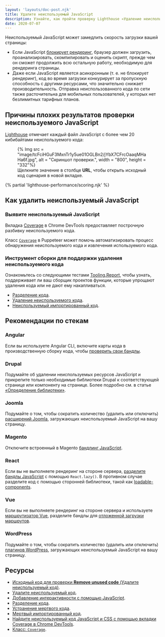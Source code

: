 ```yaml
---
layout: 'layouts/doc-post.njk'
title: Удалите неиспользуемый JavaScript
description: Узнайте, как пройти проверку Lighthouse «Удаление неиспользуемого JavaScript».
date: 2020-07-07
---
```


Неиспользуемый JavaScript может замедлить скорость загрузки вашей страницы:

- Если JavaScript [блокирует рендеринг](https://developers.google.com/web/fundamentals/performance/critical-rendering-path/adding-interactivity-with-javascript), браузер должен загрузить, проанализировать, скомпилировать и оценить скрипт, прежде чем он сможет продолжить всю остальную работу, необходимую для рендеринга страницы.
- Даже если JavaScript является асинхронным (т. е. не блокирует рендеринг), код во время загрузки конкурирует за пропускную способность с другими ресурсами, что значительно снижает производительность. Отправка неиспользованного кода по сети также расточительна для мобильных пользователей, у которых нет безлимитных тарифных планов.

## Причины плохих результатов проверки неиспользуемого JavaScript

[Lighthouse](https://developers.google.com/web/tools/lighthouse/) отмечает каждый файл JavaScript с более чем 20 кибибайтами неиспользуемого кода:

<figure>{% Img src = "image/tcFciHGuF3MxnTr1y5ue01OGLBn2/jYbX7CFrcOaaqMHaHa6f.jpg", alt = "Скриншот проверки.", width = "800", height = "332"%}<figcaption> Щелкните значение в столбце <b>URL</b>, чтобы открыть исходный код сценария в новой вкладке.</figcaption></figure>

{% partial 'lighthouse-performance/scoring.njk' %}

## Как удалить неиспользуемый JavaScript

### Выявите неиспользуемый JavaScript

Вкладка [Coverage](https://developers.google.com/web/tools/chrome-devtools/coverage) в Chrome DevTools предоставляет построчную разбивку неиспользуемого кода.

Класс [`Coverage`](https://pptr.dev/#?product=Puppeteer&version=v4.0.0&show=api-class-coverage) в Puppeteer может помочь автоматизировать процесс обнаружения неиспользуемого кода и извлечения используемого кода.

### Инструмент сборки для поддержки удаления неиспользуемого кода

Ознакомьтесь со следующими тестами [Tooling.Report](https://tooling.report), чтобы узнать, поддерживает ли ваш сборщик проектов функции, которые упрощают удаления кода или не дают ему накапливаться.

- [Разделение кода](https://bundlers.tooling.report/code-splitting/).
- [Удаление неиспользуемого кода](https://bundlers.tooling.report/transformations/dead-code/).
- [Неиспользуемый импортированный код](https://bundlers.tooling.report/transformations/dead-code-dynamic/).

## Рекомендации по стекам

### Angular

Если вы используете Angular CLI, включите карты кода в производственную сборку кода, чтобы [проверить свои бандлы](https://angular.io/guide/deployment#inspect-the-bundles).

### Drupal

Подумайте об удалении неиспользуемых ресурсов JavaScript и прикрепите только необходимые библиотеки Drupal к соответствующей странице или компоненту на странице. Более подробно см. в статье [«Определение библиотеки»](https://www.drupal.org/docs/8/creating-custom-modules/adding-stylesheets-css-and-javascript-js-to-a-drupal-8-module#library).

### Joomla

Подумайте о том, чтобы сократить количество (удалить или отключить) [расширений Joomla](https://extensions.joomla.org/), загружающих неиспользуемый JavaScript на вашу страницу.

### Magento

Отключите встроенный в Magento [бандлинг JavaScript](https://devdocs.magento.com/guides/v2.3/frontend-dev-guide/themes/js-bundling.html).

### React

Если вы не выполняете рендеринг на стороне сервера, [разделите бандлы JavaScript](https://web.dev/code-splitting-suspense/) с помощью `React.lazy()`. В противном случае разделите код с помощью сторонней библиотеки, такой как [loadable-components](https://www.smooth-code.com/open-source/loadable-components/docs/getting-started/).

### Vue

Если вы не выполняете рендеринг на стороне сервера и используете [маршрутизатор Vue](https://next.router.vuejs.org), разделите бандлы для [отложенной загрузки маршрутов](https://next.router.vuejs.org/guide/advanced/lazy-loading.html).

### WordPress

Подумайте о том, чтобы сократить количество (удалить или отключить) [плагинов WordPress](https://wordpress.org/plugins/), загружающих неиспользуемый JavaScript на вашу страницу.

## Ресурсы

- [Исходный код для проверки **Remove unused code** (Удалите неиспользуемый код)](https://github.com/GoogleChrome/lighthouse/blob/master/lighthouse-core/audits/byte-efficiency/unused-javascript.js).
- [Удалите неиспользуемый код](https://web.dev/remove-unused-code/).
- [Добавление интерактивности с помощью JavaScript](https://developers.google.com/web/fundamentals/performance/critical-rendering-path/adding-interactivity-with-javascript).
- [Разделение кода](https://bundlers.tooling.report/code-splitting/).
- [Устранение мертвого кода](https://bundlers.tooling.report/transformations/dead-code/).
- [Мертвый импортированный код](https://bundlers.tooling.report/transformations/dead-code-dynamic/).
- [Найдите неиспользуемый код JavaScript и CSS с помощью вкладки Coverage в Chrome DevTools](https://developers.google.com/web/tools/chrome-devtools/coverage).
- [Класс: `Coverage`](https://pptr.dev/#?product=Puppeteer&version=v4.0.0&show=api-class-coverage).
